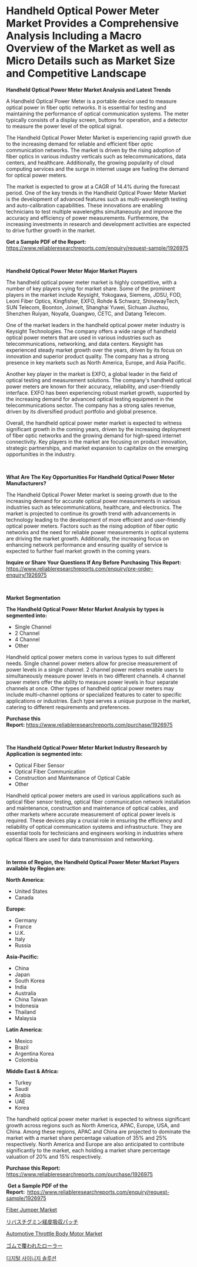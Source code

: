 <p><h1>Handheld Optical Power Meter Market Provides a Comprehensive Analysis Including a Macro Overview of the Market as well as Micro Details such as Market Size and Competitive Landscape</h1></p><p><strong>Handheld Optical Power Meter Market Analysis and Latest Trends</strong></p>
<p><p>A Handheld Optical Power Meter is a portable device used to measure optical power in fiber optic networks. It is essential for testing and maintaining the performance of optical communication systems. The meter typically consists of a display screen, buttons for operation, and a detector to measure the power level of the optical signal. </p><p>The Handheld Optical Power Meter Market is experiencing rapid growth due to the increasing demand for reliable and efficient fiber optic communication networks. The market is driven by the rising adoption of fiber optics in various industry verticals such as telecommunications, data centers, and healthcare. Additionally, the growing popularity of cloud computing services and the surge in internet usage are fueling the demand for optical power meters.</p><p>The market is expected to grow at a CAGR of 14.4% during the forecast period. One of the key trends in the Handheld Optical Power Meter Market is the development of advanced features such as multi-wavelength testing and auto-calibration capabilities. These innovations are enabling technicians to test multiple wavelengths simultaneously and improve the accuracy and efficiency of power measurements. Furthermore, the increasing investments in research and development activities are expected to drive further growth in the market.</p></p>
<p><strong>Get a Sample PDF of the Report:&nbsp;</strong> <a href="https://www.reliableresearchreports.com/enquiry/request-sample/1926975">https://www.reliableresearchreports.com/enquiry/request-sample/1926975</a></p>
<p>&nbsp;</p>
<p><strong>Handheld Optical Power Meter Major Market Players</strong></p>
<p><p>The handheld optical power meter market is highly competitive, with a number of key players vying for market share. Some of the prominent players in the market include Keysight, Yokogawa, Siemens, JDSU, FOD, Leoni Fiber Optics, Kingfisher, EXFO, Rohde & Schwarz, ShinewayTech, SUN Telecom, Boonton, Joinwit, Shanghai Yuwei, Sichuan Jiuzhou, Shenzhen Ruiyan, Noyafa, Guangwo, CETC, and Datang Telecom.</p><p>One of the market leaders in the handheld optical power meter industry is Keysight Technologies. The company offers a wide range of handheld optical power meters that are used in various industries such as telecommunications, networking, and data centers. Keysight has experienced steady market growth over the years, driven by its focus on innovation and superior product quality. The company has a strong presence in key markets such as North America, Europe, and Asia Pacific.</p><p>Another key player in the market is EXFO, a global leader in the field of optical testing and measurement solutions. The company's handheld optical power meters are known for their accuracy, reliability, and user-friendly interface. EXFO has been experiencing robust market growth, supported by the increasing demand for advanced optical testing equipment in the telecommunications sector. The company has a strong sales revenue, driven by its diversified product portfolio and global presence.</p><p>Overall, the handheld optical power meter market is expected to witness significant growth in the coming years, driven by the increasing deployment of fiber optic networks and the growing demand for high-speed internet connectivity. Key players in the market are focusing on product innovation, strategic partnerships, and market expansion to capitalize on the emerging opportunities in the industry.</p></p>
<p>&nbsp;</p>
<p><strong>What Are The Key Opportunities For Handheld Optical Power Meter Manufacturers?</strong></p>
<p><p>The Handheld Optical Power Meter market is seeing growth due to the increasing demand for accurate optical power measurements in various industries such as telecommunications, healthcare, and electronics. The market is projected to continue its growth trend with advancements in technology leading to the development of more efficient and user-friendly optical power meters. Factors such as the rising adoption of fiber optic networks and the need for reliable power measurements in optical systems are driving the market growth. Additionally, the increasing focus on enhancing network performance and ensuring quality of service is expected to further fuel market growth in the coming years.</p></p>
<p><strong>Inquire or Share Your Questions If Any Before Purchasing This Report:</strong> <a href="https://www.reliableresearchreports.com/enquiry/pre-order-enquiry/1926975">https://www.reliableresearchreports.com/enquiry/pre-order-enquiry/1926975</a></p>
<p>&nbsp;</p>
<p><strong>Market Segmentation</strong></p>
<p><strong>The Handheld Optical Power Meter Market Analysis by types is segmented into:</strong></p>
<p><ul><li>Single Channel</li><li>2 Channel</li><li>4 Channel</li><li>Other</li></ul></p>
<p><p>Handheld optical power meters come in various types to suit different needs. Single channel power meters allow for precise measurement of power levels in a single channel. 2 channel power meters enable users to simultaneously measure power levels in two different channels. 4 channel power meters offer the ability to measure power levels in four separate channels at once. Other types of handheld optical power meters may include multi-channel options or specialized features to cater to specific applications or industries. Each type serves a unique purpose in the market, catering to different requirements and preferences.</p></p>
<p><strong>Purchase this Report:&nbsp;</strong><a href="https://www.reliableresearchreports.com/purchase/1926975">https://www.reliableresearchreports.com/purchase/1926975</a></p>
<p>&nbsp;</p>
<p><strong>The Handheld Optical Power Meter Market Industry Research by Application is segmented into:</strong></p>
<p><ul><li>Optical Fiber Sensor</li><li>Optical Fiber Communication</li><li>Construction and Maintenance of Optical Cable</li><li>Other</li></ul></p>
<p><p>Handheld optical power meters are used in various applications such as optical fiber sensor testing, optical fiber communication network installation and maintenance, construction and maintenance of optical cables, and other markets where accurate measurement of optical power levels is required. These devices play a crucial role in ensuring the efficiency and reliability of optical communication systems and infrastructure. They are essential tools for technicians and engineers working in industries where optical fibers are used for data transmission and networking.</p></p>
<p>&nbsp;</p>
<p><strong>In terms of Region, the Handheld Optical Power Meter Market Players available by Region are:</strong></p>
<p>
    <p> <strong> North America: </strong>
        <ul>
            <li>United States</li>
            <li>Canada</li>
        </ul>
        </p> 
    <p> <strong> Europe: </strong>
        <ul>
            <li>Germany</li>
            <li>France</li>
            <li>U.K.</li>
            <li>Italy</li>
            <li>Russia</li>
        </ul>
        </p> 
    <p> <strong> Asia-Pacific: </strong>
        <ul>
            <li>China</li>
            <li>Japan</li>
            <li>South Korea</li>
            <li>India</li>
            <li>Australia</li>
            <li>China Taiwan</li>
            <li>Indonesia</li>
            <li>Thailand</li>
            <li>Malaysia</li>
        </ul>
        </p> 
    <p> <strong> Latin America: </strong>
        <ul>
            <li>Mexico</li>
            <li>Brazil</li>
            <li>Argentina Korea</li>
            <li>Colombia</li>
        </ul>
        </p> 
    <p> <strong> Middle East & Africa: </strong>
        <ul>
            <li>Turkey</li>
            <li>Saudi</li>
            <li>Arabia</li>
            <li>UAE</li>
            <li>Korea</li>
        </ul>
    </p>
    </p>
<p><p>The handheld optical power meter market is expected to witness significant growth across regions such as North America, APAC, Europe, USA, and China. Among these regions, APAC and China are projected to dominate the market with a market share percentage valuation of 35% and 25% respectively. North America and Europe are also anticipated to contribute significantly to the market, each holding a market share percentage valuation of 20% and 15% respectively.</p></p>
<p><strong>Purchase this Report: </strong><a href="https://www.reliableresearchreports.com/purchase/1926975">https://www.reliableresearchreports.com/purchase/1926975</a></p>
<p>&nbsp;<strong>Get a Sample PDF of the Report:&nbsp;&nbsp;</strong><a href="https://www.reliableresearchreports.com/enquiry/request-sample/1926975">https://www.reliableresearchreports.com/enquiry/request-sample/1926975</a></p>
<p><strong></strong></p>
<p><p><a href="https://view.publitas.com/reportprime-1/fiber-jumper-market-size-evaluating-its-market-trends-growth-and-projections-2024-2031/">Fiber Jumper Market</a></p><p><a href="https://medium.com/@naomieconner2023/%E3%83%AA%E3%83%90%E3%82%B9%E3%83%81%E3%82%B0%E3%83%9F%E3%83%B3%E7%B5%8C%E7%9A%AE%E3%83%91%E3%83%83%E3%83%81%E5%B8%82%E5%A0%B4-2031%E5%B9%B4%E3%81%BE%E3%81%A7%E3%81%AE%E6%88%90%E5%8A%9F%E3%81%99%E3%82%8B%E3%83%93%E3%82%B8%E3%83%8D%E3%82%B9%E6%88%A6%E7%95%A5%E3%81%AE%E9%8D%B5-ee1b848958b9">リバスチグミン経皮吸収パッチ</a></p><p><a href="https://sudsy-motorcycle-bbc.notion.site/Automotive-Throttle-Body-Motor-Market-Size-Market-Share-and-Global-Market-Analysis-Report-2024-2-9321d88cae834c6482d766013022c0a3">Automotive Throttle Body Motor Market</a></p><p><a href="https://medium.com/@lubmix/%E3%83%A9%E3%83%90%E3%83%BC%E3%82%AB%E3%83%90%E3%83%BC%E3%81%95%E3%82%8C%E3%81%9F%E3%83%AD%E3%83%BC%E3%83%A9%E3%83%BC%E3%83%9E%E3%83%BC%E3%82%B1%E3%83%83%E3%83%88%E3%81%AE%E5%88%86%E6%9E%90-%E3%82%B0%E3%83%AD%E3%83%BC%E3%83%90%E3%83%AB%E7%94%A3%E6%A5%AD%E3%81%AE%E5%B1%95%E6%9C%9B%E3%81%A8%E4%BA%88%E6%B8%AC-2024%E5%B9%B4%E3%81%8B%E3%82%892031%E5%B9%B4-e68961bb693d">ゴムで覆われたローラー</a></p><p><a href="https://medium.com/@seamusfunk1998/2024%EB%85%84%EB%B6%80%ED%84%B0-2031%EB%85%84%EA%B9%8C%EC%A7%80%EC%9D%98-%EC%8B%9C%EC%9E%A5-%EB%B6%84%EC%84%9D-%EB%B0%8F-%EA%B7%9C%EB%AA%A8-%EC%98%88%EC%B8%A1%EB%90%9C-%EB%94%94%EC%A7%80%ED%84%88-%EC%82%AC%EC%9D%B4%EB%8B%88%EC%A7%80-%EC%86%94%EB%A3%A8%EC%85%98%EC%9E%85%EB%8B%88%EB%8B%A4-dff5a6fbada7">디지털 사이니지 솔루션</a></p></p>